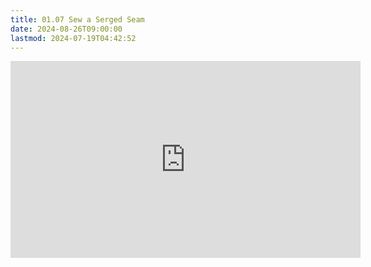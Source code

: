 ```yaml
---
title: 01.07 Sew a Serged Seam
date: 2024-08-26T09:00:00
lastmod: 2024-07-19T04:42:52
---
```


<div class="iframe-16-9-container">
<iframe class="youTubeIframe" width="560" height="315" src="https://www.youtube.com/embed/i-fqSmVhRjI" title="YouTube video player" frameborder="0" allow="accelerometer; autoplay; clipboard-write; encrypted-media; gyroscope; picture-in-picture; web-share" allowfullscreen></iframe>
</div>
